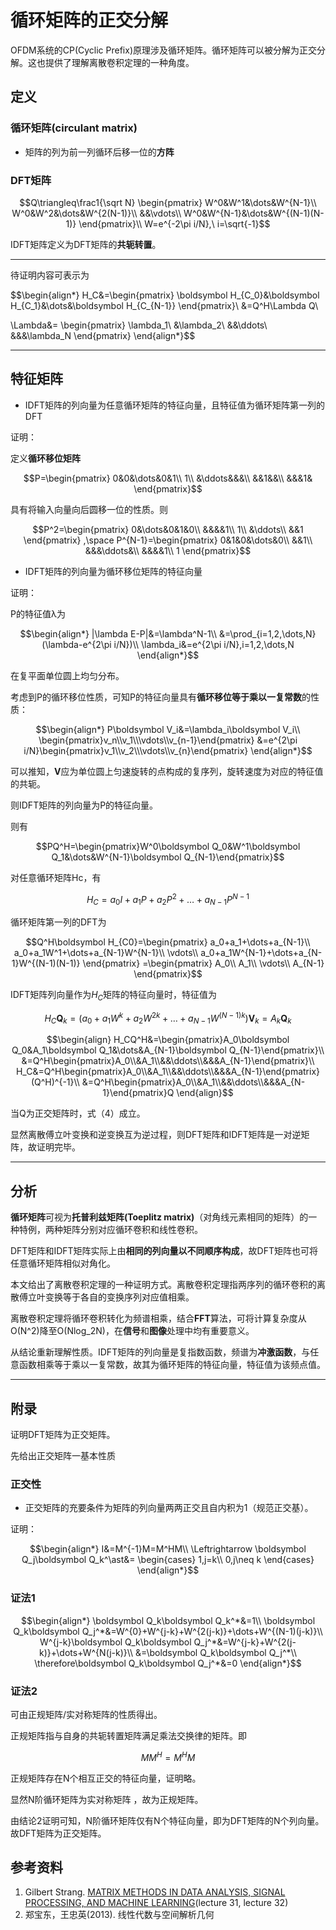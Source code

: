 # 循环矩阵的正交分解

OFDM系统的CP(Cyclic Prefix)原理涉及循环矩阵。循环矩阵可以被分解为正交分解。这也提供了理解离散卷积定理的一种角度。

## 定义

### 循环矩阵(circulant matrix)

- 矩阵的列为前一列循环后移一位的**方阵**

### DFT矩阵

$$Q\triangleq\frac1{\sqrt N}
\begin{pmatrix}
W^0&W^1&\dots&W^{N-1}\\
W^0&W^2&\dots&W^{2(N-1)}\\
&&\vdots\\
W^0&W^{N-1}&\dots&W^{(N-1)(N-1)}
\end{pmatrix}\\
W=e^{-2\pi i/N},\ i=\sqrt{-1}$$

IDFT矩阵定义为DFT矩阵的**共轭转置**。

---

待证明内容可表示为

$$\begin{align*}
H_C&=\begin{pmatrix}
\boldsymbol H_{C_0}&\boldsymbol H_{C_1}&\dots&\boldsymbol H_{C_{N-1}}
\end{pmatrix}\\
&=Q^H\Lambda Q\\

\Lambda&=
\begin{pmatrix}
\lambda_1\\
&\lambda_2\\
&&\ddots\\
&&&\lambda_N
\end{pmatrix}
\end{align*}$$

---

## 特征矩阵

- IDFT矩阵的列向量为任意循环矩阵的特征向量，且特征值为循环矩阵第一列的DFT

证明：

定义**循环移位矩阵**

$$P=\begin{pmatrix}
0&0&\dots&0&1\\
1\\
&\ddots&&&\\
&&1&&\\
&&&1&
\end{pmatrix}$$

具有将输入向量向后圆移一位的性质。则

$$P^2=\begin{pmatrix}
0&\dots&0&1&0\\
&&&&1\\
1\\
&\ddots\\
&&1
\end{pmatrix}
,\space
P^{N-1}=\begin{pmatrix}
0&1&0&\dots&0\\
&&1\\
&&&\ddots&\\
&&&&1\\
1
\end{pmatrix}$$

- IDFT矩阵的列向量为循环移位矩阵的特征向量

证明：

P的特征值λ为

$$\begin{align*}
|\lambda E-P|&=\lambda^N-1\\
&=\prod_{i=1,2,\dots,N}(\lambda-e^{2\pi i/N})\\
\lambda_i&=e^{2\pi i/N},i=1,2,\dots,N
\end{align*}$$

在复平面单位圆上均匀分布。

考虑到P的循环移位性质，可知P的特征向量具有**循环移位等于乘以一复常数**的性质：

$$\begin{align*}
P\boldsymbol V_i&=\lambda_i\boldsymbol V_i\\
\begin{pmatrix}v_n\\v_1\\\vdots\\v_{n-1}\end{pmatrix}
&=e^{2\pi i/N}\begin{pmatrix}v_1\\v_2\\\vdots\\v_{n}\end{pmatrix}
\end{align*}$$

可以推知，**V**应为单位圆上匀速旋转的点构成的复序列，旋转速度为对应的特征值的共轭。

则IDFT矩阵的列向量为P的特征向量。

则有

$$PQ^H=\begin{pmatrix}W^0\boldsymbol Q_0&W^1\boldsymbol Q_1&\dots&W^{N-1}\boldsymbol Q_{N-1}\end{pmatrix}$$

对任意循环矩阵Hc，有

$$H_C=a_0I+a_1P+a_2P^2+\dots+a_{N-1}P^{N-1}$$

循环矩阵第一列的DFT为

$$Q^H\boldsymbol H_{C0}=\begin{pmatrix}
a_0+a_1+\dots+a_{N-1}\\
a_0+a_1W^1+\dots+a_{N-1}W^{N-1}\\
\vdots\\
a_0+a_1W^{N-1}+\dots+a_{N-1}W^{(N-1)(N-1)}
\end{pmatrix}
=\begin{pmatrix}
A_0\\ A_1\\ \vdots\\ A_{N-1}
\end{pmatrix}$$

IDFT矩阵列向量作为$H_C$矩阵的特征向量时，特征值为

$$H_C\boldsymbol Q_{k}=(a_0+a_1W^k+a_2W^{2k}+\dots+a_{N-1}W^{(N-1)k})\boldsymbol V_k
=A_k\boldsymbol Q_k$$

$$\begin{align}
H_CQ^H&=\begin{pmatrix}A_0\boldsymbol Q_0&A_1\boldsymbol Q_1&\dots&A_{N-1}\boldsymbol Q_{N-1}\end{pmatrix}\\
&=Q^H\begin{pmatrix}A_0\\&A_1\\&&\ddots\\&&&A_{N-1}\end{pmatrix}\\
H_C&=Q^H\begin{pmatrix}A_0\\&A_1\\&&\ddots\\&&&A_{N-1}\end{pmatrix}(Q^H)^{-1}\\
&=Q^H\begin{pmatrix}A_0\\&A_1\\&&\ddots\\&&&A_{N-1}\end{pmatrix}Q
\end{align}$$

当Q为正交矩阵时，式（4）成立。

显然离散傅立叶变换和逆变换互为逆过程，则DFT矩阵和IDFT矩阵是一对逆矩阵，故证明完毕。

---

## 分析

**循环矩阵**可视为**托普利兹矩阵(Toeplitz matrix)**（对角线元素相同的矩阵）的一种特例，两种矩阵分别对应循环卷积和线性卷积。

DFT矩阵和IDFT矩阵实际上由**相同的列向量以不同顺序构成**，故DFT矩阵也可将任意循环矩阵相似对角化。

本文给出了离散卷积定理的一种证明方式。离散卷积定理指两序列的循环卷积的离散傅立叶变换等于各自的变换序列对应值相乘。

离散卷积定理将循环卷积转化为频谱相乘，结合**FFT**算法，可将计算复杂度从O(N^2)降至O(Nlog_2N)，在**信号**和**图像**处理中均有重要意义。

从结论重新理解性质。IDFT矩阵的列向量是复指数函数，频谱为**冲激函数**，与任意函数相乘等于乘以一复常数，故其为循环矩阵的特征向量，特征值为该频点值。

---

## 附录

证明DFT矩阵为正交矩阵。

先给出正交矩阵一基本性质

### 正交性

- 正交矩阵的充要条件为矩阵的列向量两两正交且自内积为1（规范正交基）。

证明：

$$\begin{align*}
I&=M^{-1}M=M^HM\\
\Leftrightarrow \boldsymbol Q_j\boldsymbol Q_k^\ast&=
\begin{cases}
1,j=k\\
0,j\neq k
\end{cases}
\end{align*}$$

### 证法1

$$\begin{align*}
\boldsymbol Q_k\boldsymbol Q_k^*&=1\\
\boldsymbol Q_k\boldsymbol Q_j^*&=W^{0}+W^{j-k}+W^{2(j-k)}+\dots+W^{(N-1)(j-k)}\\
W^{j-k}\boldsymbol Q_k\boldsymbol Q_j^*&=W^{j-k}+W^{2(j-k)}+\dots+W^{N(j-k)}\\
&=\boldsymbol Q_k\boldsymbol Q_j^*\\
\therefore\boldsymbol Q_k\boldsymbol Q_j^*&=0
\end{align*}$$

### 证法2

可由正规矩阵/实对称矩阵的性质得出。

正规矩阵指与自身的共轭转置矩阵满足乘法交换律的矩阵。即

$$MM^H=M^HM$$

正规矩阵存在N个相互正交的特征向量，证明略。

显然N阶循环矩阵为实对称矩阵 ，故为正规矩阵。

由结论2证明可知，N阶循环矩阵仅有N个特征向量，即为DFT矩阵的N个列向量。故DFT矩阵为正交矩阵。

## 参考资料

1. Gilbert Strang. [MATRIX METHODS IN DATA ANALYSIS, SIGNAL PROCESSING, AND MACHINE LEARNING](https://ocw.mit.edu/courses/18-065-matrix-methods-in-data-analysis-signal-processing-and-machine-learning-spring-2018/)(lecture 31, lecture 32)
2. 郑宝东，王忠英(2013). 线性代数与空间解析几何
